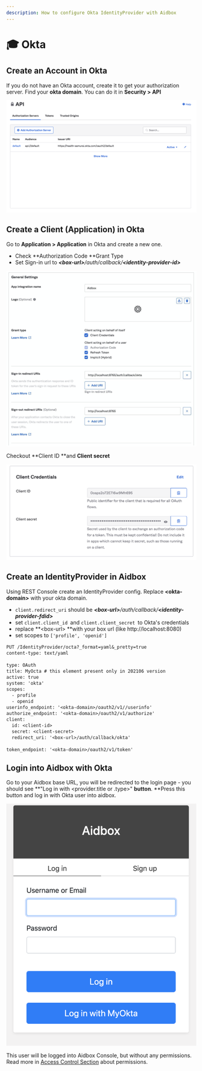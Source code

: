 ```yaml
---
description: How to configure Okta IdentityProvider with Aidbox
---
```


# 🎓 Okta

## Create an Account in Okta

If you do not have an Okta account, create it to get your authorization server. Find your **okta domain**. You can do it in **Security > API**

![](<../../../.gitbook/assets/image (47).png>)

## Create a Client (Application) in Okta

Go to **Application > Application** in Okta and create a new one.

* Check **Authorization Code **Grant Type
* Set Sign-in url to _**\<box-url>**/auth/callback/**\<identity-provider-id>**_

![](<../../../.gitbook/assets/image (43).png>)

Checkout **Client ID **and **Client secret**

![](<../../../.gitbook/assets/image (44).png>)

## Create an IdentityProvider in Aidbox

Using REST Console create an IdentityProvider config. Replace **\<okta-domain>** with your okta domain.

* `client.redirect_uri` should be _**\<box-url>**/auth/callback/**\<identity-provider-fdid>**_
* set `client.client_id `and `client.client_secret `to Okta's credentials
* replace **\<box-url> **with your box url (like http://localhost:8080)
* set scopes to `['profile', 'openid']`

```
PUT /IdentityProvider/octa?_format=yaml&_pretty=true
content-type: text/yaml

type: OAuth
title: MyOcta # this element present only in 202106 version
active: true
system: 'okta'
scopes:
  - profile
  - openid
userinfo_endpoint: '<okta-domain>/oauth2/v1//userinfo'
authorize_endpoint: '<okta-domain>/oauth2/v1/authorize'
client:
  id: <client-id>
  secret: <client-secret>
  redirect_uri: '<box-url>/auth/callback/okta'

token_endpoint: '<okta-domain>/oauth2/v1/token'
```

## Login into Aidbox with Okta

Go to your Aidbox base URL, you will be redirected to the login page - you should see **"Log in with \<provider.title or .type>" **button**. **Press this button and log in with Okta user into aidbox.

![](<../../../.gitbook/assets/image (45).png>)

This user will be logged into Aidbox Console, but without any permissions. Read more in [Access Control Section](../../security/) about permissions.
